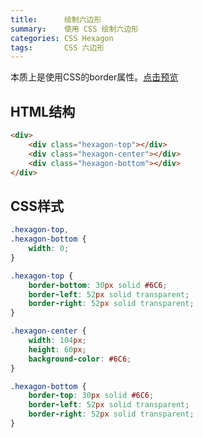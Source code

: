 ```yaml
---
title:      绘制六边形
summary:    使用 CSS 绘制六边形
categories: CSS Hexagon
tags:       CSS 六边形
---
```


本质上是使用CSS的border属性。[点击预览](https://jsfiddle.net/xiaopanwudlut/La0vu5pt/)

## HTML结构

```html
<div>
    <div class="hexagon-top"></div>
    <div class="hexagon-center"></div>
    <div class="hexagon-bottom"></div>
</div>
```

## CSS样式

```css
.hexagon-top,
.hexagon-bottom {
    width: 0;
}

.hexagon-top {
    border-bottom: 30px solid #6C6;
    border-left: 52px solid transparent;
    border-right: 52px solid transparent;
}

.hexagon-center {
    width: 104px;
    height: 60px;
    background-color: #6C6;
}

.hexagon-bottom {
    border-top: 30px solid #6C6;
    border-left: 52px solid transparent;
    border-right: 52px solid transparent;
}
```


